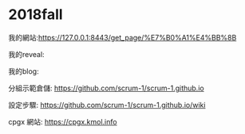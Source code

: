 # 2018fall

我的網站:https://127.0.0.1:8443/get_page/%E7%B0%A1%E4%BB%8B

我的reveal:

我的blog:

分組示範倉儲: https://github.com/scrum-1/scrum-1.github.io

設定步驟: https://github.com/scrum-1/scrum-1.github.io/wiki

cpgx 網站: https://cpgx.kmol.info


